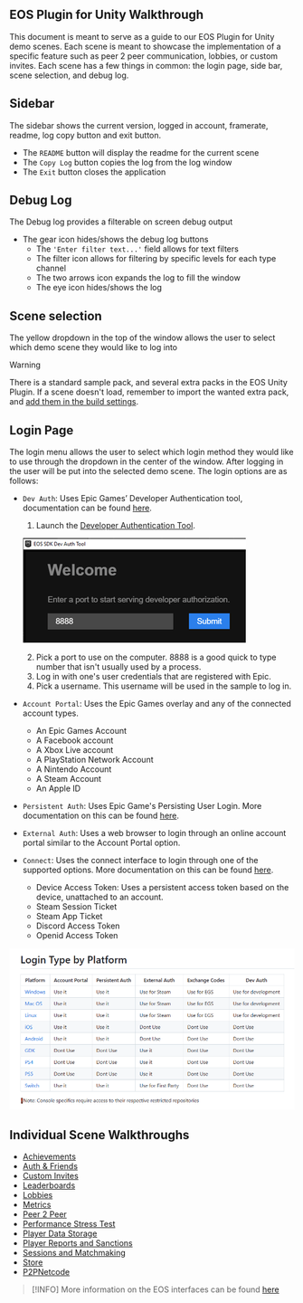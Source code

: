 ## **EOS Plugin for Unity Walkthrough**
 
This document is meant to serve as a guide to our EOS Plugin for Unity demo scenes. Each scene is meant to showcase the implementation of a specific feature such as peer 2 peer communication, lobbies, or custom invites.
Each scene has a few things in common: the login page, side bar, scene selection, and debug log.

## Sidebar
The sidebar shows the current version, logged in account, framerate, readme, log copy button and exit button.
 - The ``README`` button will display the readme for the current scene
 - The ``Copy Log`` button copies the log from the log window
 - The ``Exit``    button closes the application


## Debug Log
The Debug log provides a filterable on screen debug output
- The gear icon hides/shows the debug log buttons
    - The ``'Enter filter text...'`` field allows for text filters
    - The filter icon allows for filtering by specific levels for each type channel
    - The two arrows icon expands the log to fill the window
    - The eye icon hides/shows the log


## Scene selection
The yellow dropdown in the top of the window allows the user to select which demo scene they would like to log into

> [!WARNING]
> There is a standard sample pack, and several extra packs in the EOS Unity Plugin. If a scene doesn't load, remember to import the wanted extra pack, and <a href="/readme.md#importing-the-samples">add them in the build settings</a>.


## Login Page
The login menu allows the user to select which login method they would like to use through the dropdown in the center of the window. After logging in the user will be put into the selected demo scene.
The login options are as follows:
- ``Dev Auth``: Uses Epic Games’ Developer Authentication tool, documentation can be found [here](https://dev.epicgames.com/docs/epic-account-services/developer-authentication-tool).
    1. Launch the [Developer Authentication Tool](https://dev.epicgames.com/docs/services/en-US/EpicAccountServices/DeveloperAuthenticationTool/index.html).

    ![Dev Auth Tool](images/dev_auth_tool.gif)

    2. Pick a port to use on the computer. 8888 is a good quick to type number that isn't usually used by a process.
    3. Log in with one's user credentials that are registered with Epic.
    4. Pick a username. This username will be used in the sample to log in.

- ``Account Portal``: Uses the Epic Games overlay and any of the connected account types.
    - An Epic Games Account
    - A Facebook account
    - A Xbox Live account
    - A PlayStation Network Account
    - A Nintendo Account
    - A Steam Account
    - An Apple ID
- ``Persistent Auth``: Uses Epic Game's Persisting User Login. More documentation on this can be found [here](https://dev.epicgames.com/docs/epic-account-services/auth/auth-interface#persisting-user-login-to-epic-account-outside-epic-games-launcher).
- ``External Auth``: Uses a web browser to login through an online account portal similar to the Account Portal option.
- ``Connect``: Uses the connect interface to login through one of the supported options. More documentation on this can be found [here](https://dev.epicgames.com/docs/game-services/eos-connect-interface?sessionInvalidated=true).
    - Device Access Token: Uses a persistent access token based on the device, unattached to an account.
    - Steam Session Ticket
    - Steam App Ticket
    - Discord Access Token  
    - Openid Access Token



![Login Type by Platform](images/login_type_by_platform.png)


## **Individual Scene Walkthroughs**
- [Achievements](SceneWalkthrough\AchievementsWalkthrough.md)
- [Auth & Friends](SceneWalkthrough\Auth&FriendsWalkthrough.md)
- [Custom Invites](SceneWalkthrough\CustomInvitesWalkthrough.md)
- [Leaderboards](SceneWalkthrough\LeaderboardsWalkthrough.md)
- [Lobbies](SceneWalkthrough\LobbiesWalkthrough.md)
- [Metrics](SceneWalkthrough\MetricsWalkthrough.md)
- [Peer 2 Peer](SceneWalkthrough\Peer2PeerWalkthrough.md)
- [Performance Stress Test](SceneWalkthrough\PerformanceStressTestWalkthrough.md)
- [Player Data Storage](SceneWalkthrough\PlayerDataStorageWalkthrough.md)
- [Player Reports and Sanctions](SceneWalkthrough\PlayerReportsAndSanctionsWalkthrough.md)
- [Sessions and Matchmaking](SceneWalkthrough\SessionsAndMatchmakingWaklthrough.md)
- [Store](SceneWalkthrough\StoreWalkthrough.md)
- [P2PNetcode](SceneWalkthrough\P2PNetcodeWalkthrough.md)

> [!INFO]
> More information on the EOS interfaces can be found [here](https://dev.epicgames.com/docs)